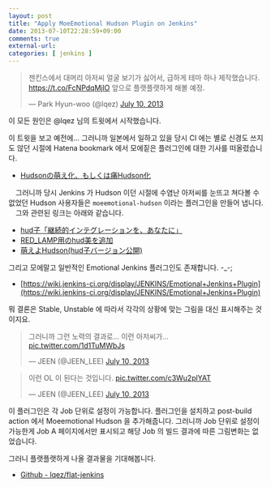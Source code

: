 ```yaml
---
layout: post
title: "Apply MoeEmotional Hudson Plugin on Jenkins"
date: 2013-07-10T22:28:59+09:00
comments: true
external-url: 
categories: [ jenkins ]
---
```


<blockquote class="twitter-tweet"><p>젠킨스에서 대머리 아저씨 얼굴 보기가 싫어서, 급하게 테마 하나 제작했습니다. <a href="https://t.co/FcNPdqMjlO">https://t.co/FcNPdqMjlO</a> 앞으로 플랫플랫하게 해볼 예정.</p>&mdash; Park Hyun-woo (@lqez) <a href="https://twitter.com/lqez/statuses/354925228079579138">July 10, 2013</a></blockquote>
<script async src="//platform.twitter.com/widgets.js" charset="utf-8"></script>

 이 모든 원인은 @lqez 님의 트윗에서 시작했습니다.
 
 이 트윗을 보고 예전에... 그러니까 일본에서 일하고 있을 당시 CI 에는 별로 신경도 쓰지도 않던 시절에 Hatena bookmark 에서 모에짙은 플러그인에 대한 기사를 떠올렸습니다.

 - [Hudsonの萌え化、もしくは痛Hudson化](http://d.hatena.ne.jp/kanu-orz/20090803/1249225200)

　그러니까 당시 Jenkins 가 Hudson 이던 시절에 수염난 아저씨를 눈뜨고 쳐다볼 수 없었던 Hudson 사용자들은 `moeemotional-hudson` 이라는 플러그인을 만들어 냅니다.
　그와 관련된 링크는 아래와 같습니다.

- [hud子「継続的インテグレーションを、あなたに」](http://d.hatena.ne.jp/torazuka/20090731/1248970549)
- [RED_LAMP用のhud美を追加](http://d.hatena.ne.jp/torazuka/20090802/hudmis)
- [萌えよHudson(hud子バージョン公開)](http://d.hatena.ne.jp/kanu-orz/20090802/1249182957)

 그리고 모에말고 일반적인 Emotional Jenkins 플러그인도 존재합니다. -_-;
 
 - [https://wiki.jenkins-ci.org/display/JENKINS/Emotional+Jenkins+Plugin](https://wiki.jenkins-ci.org/display/JENKINS/Emotional+Jenkins+Plugin)

 뭐 결론은 Stable, Unstable 에 따라서 각각의 상황에 맞는 그림을 대신 표시해주는 것이지요.

<blockquote class="twitter-tweet"><p>그러니까 그런 노력의 결과로... 이런 아저씨가... <a href="http://t.co/1d1TuMWbJs">pic.twitter.com/1d1TuMWbJs</a></p>&mdash; JEEN (@JEEN_LEE) <a href="https://twitter.com/JEEN_LEE/statuses/354939083795083265">July 10, 2013</a></blockquote>

<blockquote class="twitter-tweet"><p>이런 OL 이 된다는 것입니다. <a href="http://t.co/c3Wu2plYAT">pic.twitter.com/c3Wu2plYAT</a></p>&mdash; JEEN (@JEEN_LEE) <a href="https://twitter.com/JEEN_LEE/statuses/354939140883742720">July 10, 2013</a></blockquote>

 이 플러그인은 각 Job 단위로 설정이 가능합니다. 플러그인을 설치하고 post-build action 에서 Moeemotional Hudson 을 추가해줍니다. 그러니까 Job 단위로 설정이 가능한게 Job A 페이지에서만 표시되고 해당 Job 의 빌드 결과에 따른 그림변화는 없었습니다.
 
 그러니 플랫플랫하게 나올 결과물을 기대해봅니다.
 
 - [Github - lqez/flat-jenkins](https://github.com/lqez/flat-jenkins)